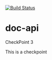 [![Build Status](https://travis-ci.org/andela-ekahindi/doc-api.svg?branch=develop)](https://travis-ci.org/andela-ekahindi/doc-api)
# doc-api
CheckPoint 3

This is a checkpoint
